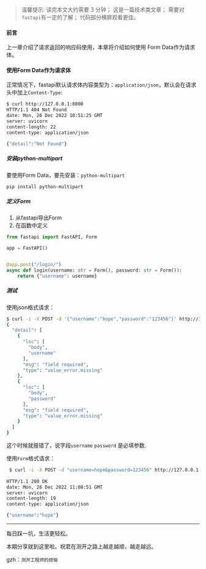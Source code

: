 > 温馨提示:
> 读完本文大约需要 3 分钟；
> 这是一篇技术类文章；
> 需要对`fastapi`有一定的了解；
> 代码部分横屏观看更佳。

#### 前言

上一章介绍了请求返回的响应码使用，本章将介绍如何使用 Form Data作为请求体。

#### 使用Form Data作为请求体

正常情况下，fastapi默认请求体内容类型为：`application/json`，默认会在请求头中加上`Content-Type`:
```bash
$ curl http://127.0.0.1:8000
HTTP/1.1 404 Not Found
date: Mon, 26 Dec 2022 10:51:25 GMT
server: uvicorn
content-length: 22
content-type: application/json

{"detail":"Not Found"}
```
##### 安装python-multipart
要使用Form Data，要先安装：`python-multipart`
```bash
pip install python-multipart
```

##### 定义Form

1. 从fastapi导出Form
2. 在函数中定义

```python
from fastapi import FastAPI, Form

app = FastAPI()


@app.post("/login/")
async def login(username: str = Form(), password: str = Form()):
    return {"username": username}
```

##### 测试

使用json格式请求：
```bash
$ curl -i -X POST -d '{"username":"hope","password":"123456"}' http://127.0.0.1:8000/login/
{
  "detail": [
    {
      "loc": [
        "body",
        "username"
      ],
      "msg": "field required",
      "type": "value_error.missing"
    },
    {
      "loc": [
        "body",
        "password"
      ],
      "msg": "field required",
      "type": "value_error.missing"
    }
  ]
}
```
这个时候就报错了，说字段`username` `password` 是必填参数.

使用`Form`格式请求：
```bash
 $ curl -i -X POST -d "username=hope&password=123456" http://127.0.0.1:8000/login/
 
HTTP/1.1 200 OK
date: Mon, 26 Dec 2022 11:08:51 GMT
server: uvicorn
content-length: 19
content-type: application/json

{"username":"hope"}
```


***

每日踩一坑，生活更轻松。

本期分享就到这里啦。祝君在测开之路上越走越顺，越走越远。

gzh：`测开工程师的烦恼`

